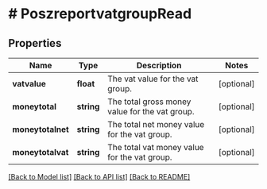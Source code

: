 # # PoszreportvatgroupRead

## Properties

Name | Type | Description | Notes
------------ | ------------- | ------------- | -------------
**vatvalue** | **float** | The vat value for the vat group. | [optional]
**moneytotal** | **string** | The total gross money value for the vat group. | [optional]
**moneytotalnet** | **string** | The total net money value for the vat group. | [optional]
**moneytotalvat** | **string** | The total vat money value for the vat group. | [optional]

[[Back to Model list]](../../README.md#models) [[Back to API list]](../../README.md#endpoints) [[Back to README]](../../README.md)
